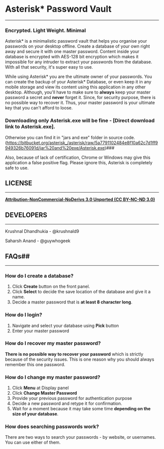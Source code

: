 # Asterisk* Password Vault #
----------------------------

### Encrypted. Light Weight. Minimal ###

Asterisk* is a minimalistic password vault that helps you organise your passwords on your desktop offline. Create a database of your own right away and secure it with one master password. Content inside your database is encrypted with AES-128 bit encryption which makes it impossible for any intruder to extract your passwords from the database. With all that security, it's super easy to use.

While using Asterisk* you are the ultimate owner of your passwords. You can create the backup of your Asterisk* Database, or even keep it in any mobile storage and view its content using this application in any other desktop. Although, you'll have to make sure to **always** keep your master password a secret and **never** forget it. Since, for security purpose, there is no possible way to recover it. Thus, your master password is your ultimate key that you can't afford to loose.

### Downloading only Asterisk.exe will be fine - [Direct download link to Asterisk.exe].
 Otherwise you can find it in "jars and exe"
 folder in source code.
 (https://bitbucket.org/asterisk_/asterisk/raw/5a7791102484e8f10a62c7d1ff9949326b76091d/jar%20and%20exe/Asterisk.exe)###

Also, because of lack of certification, Chrome or Windows may give this application a false positive flag. Please ignore this, Asterisk is completely safe to use.

## LICENSE ##
-------------

[**Attribution-NonCommercial-NoDerivs 3.0 Unported (CC BY-NC-ND 3.0)**](https://creativecommons.org/licenses/by-nc-nd/3.0/legalcode)


## DEVELOPERS ##
----------------

Krushnal Dhandhukia - @krushnald9

Saharsh Anand - @guywhogeek


## FAQs##
---------

### How do I create a database? ###

1. Click **Create** button on the front panel.
2. Click **Select** to decide the save location of the database and give it a name.
3. Decide a master password that is **at least 8 character long**.

### How do I login? ###

1. Navigate and select your database using **Pick** button
2. Enter your master password

### How do I recover my master password? ###

**There is no possible way to recover your password** which is strictly because of the security issues.
This is one reason why you should always remember this one password.

### How do I change my master password? ###

1. Click **Menu** at Display panel
2. Click **Change Master Password**
3. Provide your previous password for authentication purpose
4. Decide a new password and retype it for confirmation.
5. Wait for a moment because it may take some time **depending on the size of your database**.


### How does searching passwords work? ###

There are two ways to search your passwords - by website, or usernames. You can use either of them.